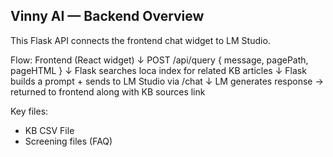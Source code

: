 Vinny AI — Backend Overview
----------------------------

This Flask API connects the frontend chat widget to LM Studio.

Flow:
Frontend (React widget)
   ↓
POST /api/query { message, pagePath, pageHTML }
   ↓
Flask searches loca index for related KB articles
   ↓
Flask builds a prompt + sends to LM Studio via /chat
   ↓
LM generates response → returned to frontend along with KB sources link

Key files:

- KB CSV File
- Screening files (FAQ)
